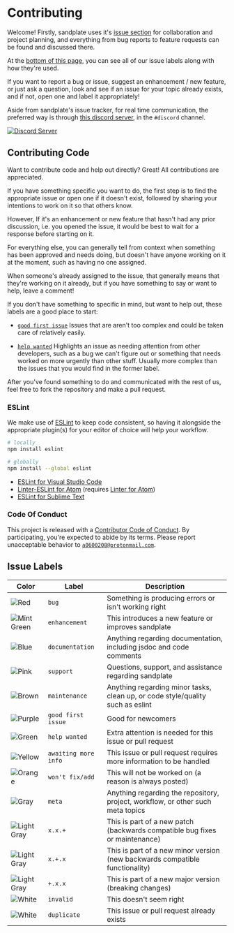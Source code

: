 # Contributing

Welcome! Firstly, sandplate uses it's [issue section](https://github.com/06000208/sandplate/issues) for collaboration and project planning, and everything from bug reports to feature requests can be found and discussed there. 

At the [bottom of this page](#labels), you can see all of our issue labels along with how they're used.

If you want to report a bug or issue, suggest an enhancement / new feature, or just ask a question, look and see if an issue for your topic already exists, and if not, open one and label it appropriately!

Aside from sandplate's issue tracker, for real time communication, the preferred way is through [this discord server](https://discord.gg/xErQY6M), in the `#discord` channel.

<a href="https://discord.gg/xErQY6M"><img src="https://discordapp.com/api/guilds/273550655673860106/embed.png" alt="Discord Server" /></a>

## Contributing Code

Want to contribute code and help out directly? Great! All contributions are appreciated.

If you have something specific you want to do, the first step is to find the appropriate issue or open one if it doesn't exist, followed by sharing your intentions to work on it so that others know.

However, If it's an enhancement or new feature that hasn't had any prior discussion, i.e. you opened the issue, it would be best to wait for a response before starting on it.

For everything else, you can generally tell from context when something has been approved and needs doing, but doesn't have anyone working on it at the moment, such as having no one assigned.

When someone's already assigned to the issue, that generally means that they're working on it already, but if you have something to say or want to help, leave a comment!

If you don't have something to specific in mind, but want to help out, these labels are a good place to start:

- [`good first issue`](https://github.com/06000208/sandplate/labels/good%20first%20issue) Issues that are aren't too complex and could be taken care of relatively easily.

- [`help wanted`](https://github.com/06000208/sandplate/labels/help%20wanted) Highlights an issue as needing attention from other developers, such as a bug we can't figure out or something that needs worked on more urgently than other stuff. Usually more complex than the issues that you would find in the former label.

After you've found something to do and communicated with the rest of us, feel free to fork the repository and make a pull request.

### ESLint

We make use of [ESLint](https://www.npmjs.com/package/eslint) to keep code consistent, so having it alongside the appropriate plugin(s) for your editor of choice will help your workflow.

```bash
# locally
npm install eslint

# globally
npm install --global eslint
```

- [ESLint for Visual Studio Code](https://marketplace.visualstudio.com/items?itemName=dbaeumer.vscode-eslint)
- [Linter-ESLint for Atom](https://atom.io/packages/linter-eslint) (requires [Linter for Atom](https://atom.io/packages/linter))
- [ESLint for Sublime Text](https://packagecontrol.io/packages/ESLint)

### Code Of Conduct

This project is released with a [Contributor Code of Conduct](CODE_OF_CONDUCT.md). By participating, you're expected to abide by its terms. Please report unacceptable behavior to [`a0600208@protonmail.com`](mailto:a0600208@protonmail.com).

## Issue Labels <a id="labels"></a>

| Color | Label | Description |
|-------|-------|-------------|
| ![Red](https://satyr.io/64x16/e36875?text=+)        | `bug`                | Something is producing errors or isn't working right                            |
| ![Mint Green](https://satyr.io/64x16/97e6c6?text=+) | `enhancement`        | This introduces a new feature or improves sandplate                             |
| ![Blue](https://satyr.io/64x16/90cff5?text=+)       | `documentation`      | Anything regarding documentation, including jsdoc and code comments             |
| ![Pink](https://satyr.io/64x16/e6a9e8?text=+)       | `support`            | Questions, support, and assistance regarding sandplate                          |
| ![Brown](https://satyr.io/64x16/cfb6a3?text=+)      | `maintenance`        | Anything regarding minor tasks, clean up, or code style/quality such as eslint  |
| ![Purple](https://satyr.io/64x16/bfb0e8?text=+)     | `good first issue`   | Good for newcomers                                                              |
| ![Green](https://satyr.io/64x16/a5db88?text=+)      | `help wanted`        | Extra attention is needed for this issue or pull request                        |
| ![Yellow](https://satyr.io/64x16/f5d56e?text=+)     | `awaiting more info` | This issue or pull request requires more information to be handled              |
| ![Orange](https://satyr.io/64x16/edb468?text=+)     | `won't fix/add`      | This will not be worked on (a reason is always posted)                          |
| ![Gray](https://satyr.io/64x16/9e9e9e?text=+)       | `meta`               | Anything regarding the repository, project, workflow, or other such meta topics |
| ![Light Gray](https://satyr.io/64x16/d4d4d4?text=+) | `x.x.+`              | This is part of a new patch (backwards compatible bug fixes or maintenance)     |
| ![Light Gray](https://satyr.io/64x16/d4d4d4?text=+) | `x.+.x`              | This is part of a new minor version (new backwards compatible functionality)    |
| ![Light Gray](https://satyr.io/64x16/d4d4d4?text=+) | `+.x.x`              | This is part of a new major version (breaking changes)                          |
| ![White](https://satyr.io/64x16/ffffff?text=+)      | `invalid`            | This doesn't seem right                                                         |
| ![White](https://satyr.io/64x16/ffffff?text=+)      | `duplicate`          | This issue or pull request already exists     

